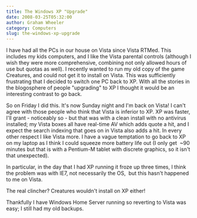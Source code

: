 ```yaml
---
title: The Windows XP "Upgrade"
date: 2008-03-25T05:32:00
author: Graham Wheeler
category: Computers
slug: the-windows-xp-upgrade
---
```


I have had all the PCs in our house on Vista since Vista RTMed. This
includes my kids computers, and I like the Vista parental controls
(although I wish they were more comprehensive, combining not only
allowed hours of use but quotas as well). I recently wanted to run my
old copy of the game Creatures, and could not get it to install on
Vista. This was sufficiently frustrating that I decided to switch one PC
back to XP. With all the stories in the blogosphere of people
"upgrading" to XP I thought it would be an interesting contrast to go
back.
<!-- TEASER_END -->

So on Friday I did this. It's now Sunday night and I'm back on Vista! I
can't agree with those people who think that Vista is inferior to XP. XP
was faster, I'll grant - noticeably so - but that was with a clean
install with no antivirus installed; my Vista boxes all have real-time
AV which adds quote a hit, and I expect the search indexing that goes on
in Vista also adds a hit. In every other respect I like Vista more. I
have a vague temptation to go back to XP on my laptop as I think I could
squeeze more battery life out (I only get  \~90 minutes but that is with
a Pentium-M tablet with discrete graphics, so it isn't that unexpected).

In particular, in the day that I had XP running it froze up three times,
I think the problem was with IE7, not necessarily the OS,  but this
hasn't happened to me on Vista.

The real clincher? Creatures wouldn't install on XP either!

Thankfully I have Windows Home Server running so reverting to Vista was
easy; I still had my old backups.
